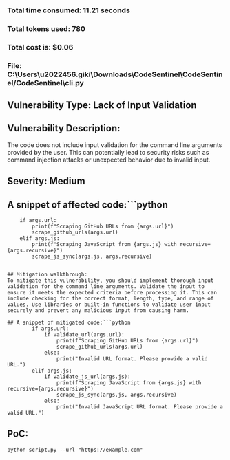 ### Total time consumed: 11.21 seconds
### Total tokens used: 780
### Total cost is: $0.06
### File: C:\Users\u2022456.giki\Downloads\CodeSentinel\CodeSentinel/CodeSentinel\cli.py
## Vulnerability Type: Lack of Input Validation
## Vulnerability Description:
The code does not include input validation for the command line arguments provided by the user. This can potentially lead to security risks such as command injection attacks or unexpected behavior due to invalid input.

## Severity: Medium

## A snippet of affected code:```python
        if args.url:
            print(f"Scraping GitHub URLs from {args.url}")
            scrape_github_urls(args.url)
        elif args.js:
            print(f"Scraping JavaScript from {args.js} with recursive={args.recursive}")
            scrape_js_sync(args.js, args.recursive)
```

## Mitigation walkthrough:
To mitigate this vulnerability, you should implement thorough input validation for the command line arguments. Validate the input to ensure it meets the expected criteria before processing it. This can include checking for the correct format, length, type, and range of values. Use libraries or built-in functions to validate user input securely and prevent any malicious input from causing harm.

## A snippet of mitigated code:```python
        if args.url:
            if validate_url(args.url):
                print(f"Scraping GitHub URLs from {args.url}")
                scrape_github_urls(args.url)
            else:
                print("Invalid URL format. Please provide a valid URL.")
        elif args.js:
            if validate_js_url(args.js):
                print(f"Scraping JavaScript from {args.js} with recursive={args.recursive}")
                scrape_js_sync(args.js, args.recursive)
            else:
                print("Invalid JavaScript URL format. Please provide a valid URL.")
```

## PoC:
```
python script.py --url "https://example.com"
```



